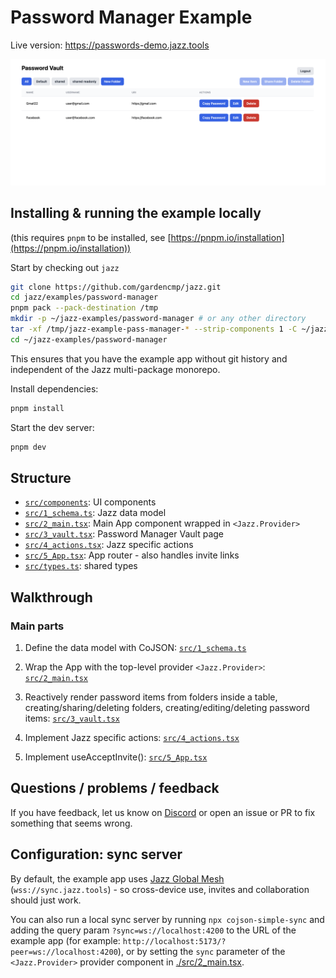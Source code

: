 # Password Manager Example

Live version: https://passwords-demo.jazz.tools

![Password Manager Screenshot](demo.png "Screenshot")

## Installing & running the example locally

(this requires `pnpm` to be installed, see [https://pnpm.io/installation](https://pnpm.io/installation))

Start by checking out `jazz`
```bash
git clone https://github.com/gardencmp/jazz.git
cd jazz/examples/password-manager
pnpm pack --pack-destination /tmp
mkdir -p ~/jazz-examples/password-manager # or any other directory
tar -xf /tmp/jazz-example-pass-manager-* --strip-components 1 -C ~/jazz-examples/password-manager
cd ~/jazz-examples/password-manager
```

This ensures that you have the example app without git history and independent of the Jazz multi-package monorepo.

Install dependencies:

```bash
pnpm install
```

Start the dev server:

```bash
pnpm dev
```

## Structure

- [`src/components`](./src/components/): UI components
- [`src/1_schema.ts`](./src/1_schema.ts): Jazz data model
- [`src/2_main.tsx`](./src/2_main.tsx): Main App component wrapped in `<Jazz.Provider>`
- [`src/3_vault.tsx`](./src/3_vault.tsx): Password Manager Vault page
- [`src/4_actions.tsx`](./src/4_actions.tsx): Jazz specific actions
- [`src/5_App.tsx`](./src/5_App.tsx): App router - also handles invite links
- [`src/types.ts`](./src/types.ts): shared types

## Walkthrough

### Main parts

1. Define the data model with CoJSON: [`src/1_schema.ts`](./src/1_schema.ts)

2. Wrap the App with the top-level provider `<Jazz.Provider>`: [`src/2_main.tsx`](./src/2_main.tsx)

3. Reactively render password items from folders inside a table, creating/sharing/deleting folders, creating/editing/deleting password items: [`src/3_vault.tsx`](./src/3_vault.tsx)

4. Implement Jazz specific actions: [`src/4_actions.tsx`](./src/4_actions.tsx)

5. Implement useAcceptInvite(): [`src/5_App.tsx`](./src/5_App.tsx)

## Questions / problems / feedback

If you have feedback, let us know on [Discord](https://discord.gg/utDMjHYg42) or open an issue or PR to fix something that seems wrong.

## Configuration: sync server

By default, the example app uses [Jazz Global Mesh](https://jazz.tools/mesh) (`wss://sync.jazz.tools`) - so cross-device use, invites and collaboration should just work.

You can also run a local sync server by running `npx cojson-simple-sync` and adding the query param `?sync=ws://localhost:4200` to the URL of the example app (for example: `http://localhost:5173/?peer=ws://localhost:4200`), or by setting the `sync` parameter of the `<Jazz.Provider>` provider component in [./src/2_main.tsx](./src/2_main.tsx).

